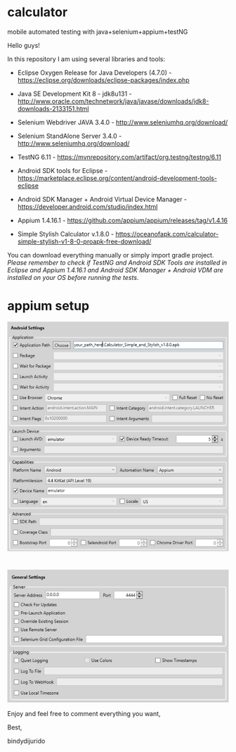 # calculator
mobile automated testing with java+selenium+appium+testNG

Hello guys! 

In this repository I am using several libraries and tools: 

- Eclipse Oxygen Release for Java Developers (4.7.0) - https://eclipse.org/downloads/eclipse-packages/index.php
- Java SE Development Kit 8 - jdk8u131 - http://www.oracle.com/technetwork/java/javase/downloads/jdk8-downloads-2133151.html
- Selenium Webdriver JAVA 3.4.0 - http://www.seleniumhq.org/download/
- Selenium StandAlone Server 3.4.0 - http://www.seleniumhq.org/download/
- TestNG 6.11 - https://mvnrepository.com/artifact/org.testng/testng/6.11
- Android SDK tools for Eclipse - https://marketplace.eclipse.org/content/android-development-tools-eclipse
- Android SDK Manager + Android Virtual Device Manager - https://developer.android.com/studio/index.html
- Appium 1.4.16.1 - https://github.com/appium/appium/releases/tag/v1.4.16

- Simple Stylish Calculator v.1.8.0 - https://oceanofapk.com/calculator-simple-stylish-v1-8-0-proapk-free-download/

You can download everything manually or simply import gradle project. *Please remember to check if TestNG and Android SDK Tools are installed in Eclipse and Appium 1.4.16.1 and Android SDK Manager + Android VDM are installed on your OS before running the tests*.

# appium setup

![alt text](https://raw.githubusercontent.com/bindydijurido/calculator/master/misc/appium.jpg)

#
![alt text](https://raw.githubusercontent.com/bindydijurido/calculator/master/misc/appium1.jpg)


Enjoy and feel free to comment everything you want,

Best,

bindydijurido

